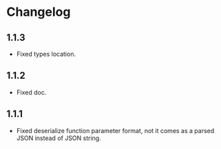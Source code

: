 # Changelog

## 1.1.3

- Fixed types location.

## 1.1.2

- Fixed doc.

## 1.1.1

- Fixed deserialize function parameter format, not it comes as a parsed JSON instead of JSON string.
